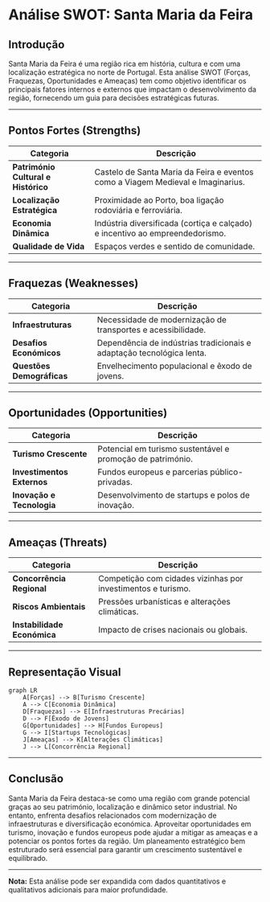 # Análise SWOT: Santa Maria da Feira

## Introdução
Santa Maria da Feira é uma região rica em história, cultura e com uma localização estratégica no norte de Portugal. Esta análise SWOT (Forças, Fraquezas, Oportunidades e Ameaças) tem como objetivo identificar os principais fatores internos e externos que impactam o desenvolvimento da região, fornecendo um guia para decisões estratégicas futuras.

---

## Pontos Fortes (Strengths)
| **Categoria**                       | **Descrição**                                                                   |
| ----------------------------------- | ------------------------------------------------------------------------------- |
| **Património Cultural e Histórico** | Castelo de Santa Maria da Feira e eventos como a Viagem Medieval e Imaginarius. |
| **Localização Estratégica**         | Proximidade ao Porto, boa ligação rodoviária e ferroviária.                     |
| **Economia Dinâmica**               | Indústria diversificada (cortiça e calçado) e incentivo ao empreendedorismo.    |
| **Qualidade de Vida**               | Espaços verdes e sentido de comunidade.                                         |

---

## Fraquezas (Weaknesses)
| **Categoria**                     | **Descrição**                                                                 |
|-----------------------------------|-------------------------------------------------------------------------------|
| **Infraestruturas**               | Necessidade de modernização de transportes e acessibilidade.                  |
| **Desafios Económicos**           | Dependência de indústrias tradicionais e adaptação tecnológica lenta.          |
| **Questões Demográficas**         | Envelhecimento populacional e êxodo de jovens.                                |

---

## Oportunidades (Opportunities)
| **Categoria**                     | **Descrição**                                                                 |
|-----------------------------------|-------------------------------------------------------------------------------|
| **Turismo Crescente**             | Potencial em turismo sustentável e promoção de património.                    |
| **Investimentos Externos**        | Fundos europeus e parcerias público-privadas.                                 |
| **Inovação e Tecnologia**         | Desenvolvimento de startups e polos de inovação.                              |

---

## Ameaças (Threats)
| **Categoria**                     | **Descrição**                                                                 |
|-----------------------------------|-------------------------------------------------------------------------------|
| **Concorrência Regional**         | Competição com cidades vizinhas por investimentos e turismo.                  |
| **Riscos Ambientais**             | Pressões urbanísticas e alterações climáticas.                                |
| **Instabilidade Económica**       | Impacto de crises nacionais ou globais.                                       |

---

## Representação Visual
```mermaid
graph LR
    A[Forças] --> B[Turismo Crescente]
    A --> C[Economia Dinâmica]
    D[Fraquezas] --> E[Infraestruturas Precárias]
    D --> F[Êxodo de Jovens]
    G[Oportunidades] --> H[Fundos Europeus]
    G --> I[Startups Tecnológicas]
    J[Ameaças] --> K[Alterações Climáticas]
    J --> L[Concorrência Regional]
```

---

## Conclusão
Santa Maria da Feira destaca-se como uma região com grande potencial graças ao seu património, localização e dinâmico setor industrial. No entanto, enfrenta desafios relacionados com modernização de infraestruturas e diversificação económica. Aproveitar oportunidades em turismo, inovação e fundos europeus pode ajudar a mitigar as ameaças e a potenciar os pontos fortes da região. Um planeamento estratégico bem estruturado será essencial para garantir um crescimento sustentável e equilibrado.

---

**Nota:** Esta análise pode ser expandida com dados quantitativos e qualitativos adicionais para maior profundidade.

